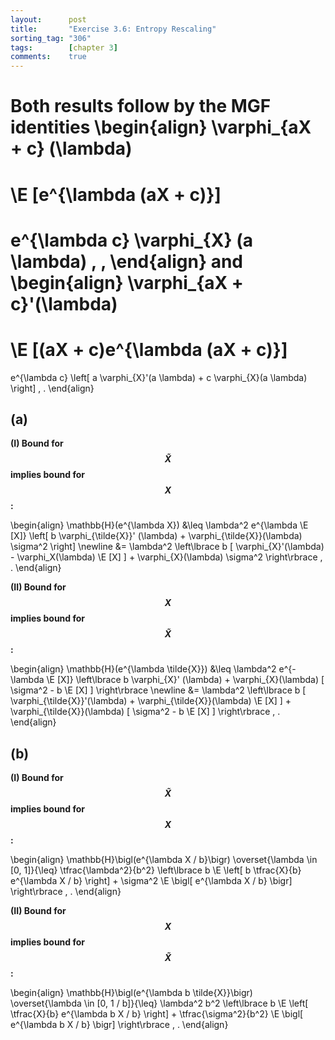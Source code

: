 ```yaml
---
layout:      post
title:       "Exercise 3.6: Entropy Rescaling"
sorting_tag: "306"
tags:        [chapter 3]
comments:    true
---
```


Both results follow by the MGF identities
\begin{align}
  \varphi\_{aX + c} (\lambda)
  =
  \E [e^{\lambda (aX + c)}]
  =
  e^{\lambda c}
  \varphi\_{X} (a \lambda)
  \, ,
\end{align}
and
\begin{align}
  \varphi\_{aX + c}'(\lambda)
  =
  \E [(aX + c)e^{\lambda (aX + c)}]
  =
  e^{\lambda c}
  \left[
    a \varphi\_{X}'(a \lambda)
    +
    c \varphi\_{X}(a \lambda)
  \right]
  \, .
\end{align}


## (a)

**(I) Bound for $$\tilde{X}$$ implies bound for $$X$$:**

\begin{align}
  \mathbb{H}(e^{\lambda X})
  &\leq
  \lambda^2  e^{\lambda \E [X]} \left[
    b \varphi\_{\tilde{X}}' (\lambda)
    +
    \varphi\_{\tilde{X}}(\lambda) \sigma^2
  \right]
  \newline
  &=
  \lambda^2 \left\lbrace
    b [
      \varphi\_{X}'(\lambda) - \varphi\_X(\lambda) \E [X]
    ]
    +
    \varphi\_{X}(\lambda) \sigma^2
  \right\rbrace
  \, .
\end{align}


**(II) Bound for $$X$$ implies bound for $$\tilde{X}$$:**

\begin{align}
  \mathbb{H}(e^{\lambda \tilde{X}})
  &\leq
  \lambda^2  e^{-\lambda \E [X]} \left\lbrace
    b \varphi\_{X}' (\lambda)
    +
    \varphi\_{X}(\lambda) [
      \sigma^2
      -
      b \E [X]
    ]
  \right\rbrace
  \newline
  &=
  \lambda^2 \left\lbrace
    b [
      \varphi\_{\tilde{X}}'(\lambda)
      +
      \varphi\_{\tilde{X}}(\lambda) \E [X]
    ]
    +
    \varphi\_{\tilde{X}}(\lambda) [
      \sigma^2
      -
      b \E [X]
    ]
  \right\rbrace
  \, .
\end{align}


## (b)

**(I) Bound for $$\tilde{X}$$ implies bound for $$X$$:**

\begin{align}
  \mathbb{H}\bigl(e^{\lambda X / b}\bigr)
  \overset{\lambda \in [0, 1]}{\leq}
  \tfrac{\lambda^2}{b^2}
  \left\lbrace
    b \E \left[ b \tfrac{X}{b} e^{\lambda X / b} \right]
    +
    \sigma^2
    \E \bigl[ e^{\lambda X / b} \bigr]
  \right\rbrace
  \, .
\end{align}


**(II) Bound for $$X$$ implies bound for $$\tilde{X}$$:**

\begin{align}
  \mathbb{H}\bigl(e^{\lambda b \tilde{X}}\bigr)
  \overset{\lambda \in [0, 1 / b]}{\leq}
  \lambda^2 b^2
  \left\lbrace
    b \E \left[ \tfrac{X}{b} e^{\lambda b X / b} \right]
    +
    \tfrac{\sigma^2}{b^2}
    \E \bigl[ e^{\lambda b X / b} \bigr]
  \right\rbrace
  \, .
\end{align}
